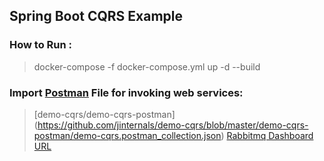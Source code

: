 ## Spring Boot CQRS Example


### How to Run :
> docker-compose -f docker-compose.yml up -d --build

### Import [Postman](https://chrome.google.com/webstore/detail/postman/fhbjgbiflinjbdggehcddcbncdddomop?hl=en) File for invoking web services:

> [demo-cqrs/demo-cqrs-postman] (https://github.com/jinternals/demo-cqrs/blob/master/demo-cqrs-postman/demo-cqrs.postman_collection.json)
> [Rabbitmq Dashboard URL](http://localhost:15672/#/)
